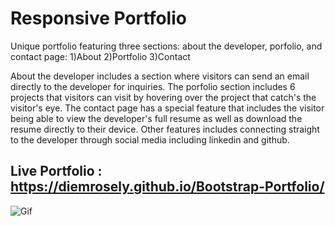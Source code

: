 # Responsive Portfolio 

Unique portfolio featuring three sections: about the developer, porfolio, and contact page:
1)About 
2)Portfolio
3)Contact

About the developer includes a section where visitors can send an email directly to the developer for inquiries.  The porfolio section includes 6 projects that visitors can visit by hovering over the project that catch's the visitor's eye.  The contact page has a special feature that includes the visitor being able to view the developer's full resume as well as download the resume directly to their device.  Other features includes connecting straight to the developer through social media including linkedin and github. 

## Live Portfolio : https://diemrosely.github.io/Bootstrap-Portfolio/

![Gif](/porfolio.gif)

